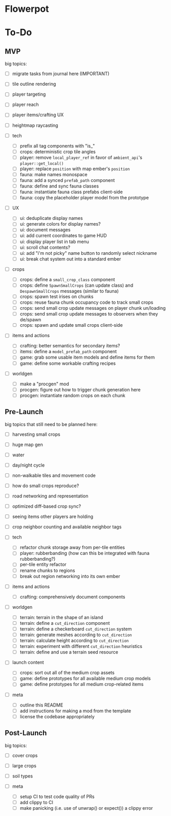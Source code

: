 # Flowerpot

# To-Do

## MVP

big topics:
- [ ] migrate tasks from journal here (IMPORTANT)
- [ ] tile outline rendering
- [ ] player targeting
- [ ] player reach
- [ ] player items/crafting UX
- [ ] heightmap raycasting

- [ ] tech
  - [ ] prefix all tag components with "is_"
  - [ ] crops: deterministic crop tile angles
  - [ ] player: remove `local_player_ref` in favor of `ambient_api`'s `player::get_local()`
  - [ ] player: replace `position` with map ember's `position`
  - [ ] fauna: make names monospace
  - [ ] fauna: add a synced `prefab_path` component
  - [ ] fauna: define and sync fauna classes
  - [ ] fauna: instantiate fauna class prefabs client-side
  - [ ] fauna: copy the placeholder player model from the prototype
- [ ] UX
  - [ ] ui: deduplicate display names
  - [ ] ui: generate colors for display names?
  - [ ] ui: document messages
  - [ ] ui: add current coordinates to game HUD
  - [ ] ui: display player list in tab menu
  - [ ] ui: scroll chat contents?
  - [ ] ui: add "i'm not picky" name button to randomly select nickname
  - [ ] ui: break chat system out into a standard ember
- [ ] crops
  - [ ] crops: define a `small_crop_class` component
  - [ ] crops: define `SpawnSmallCrops` (can update class) and `DespawnSmallCrops` messages (similar to fauna)
  - [ ] crops: spawn test irises on chunks
  - [ ] crops: reuse fauna chunk occupancy code to track small crops
  - [ ] crops: send small crop update messages on player chunk un/loading
  - [ ] crops: send small crop update messages to observers when they de/spawn
  - [ ] crops: spawn and update small crops client-side
- [ ] items and actions
  - [ ] crafting: better semantics for secondary items?
  - [ ] items: define a `model_prefab_path` component
  - [ ] game: grab some usable item models and define items for them
  - [ ] game: define some workable crafting recipes
- [ ] worldgen
  - [ ] make a "procgen" mod
  - [ ] procgen: figure out how to trigger chunk generation here
  - [ ] procgen: instantiate random crops on each chunk

## Pre-Launch

big topics that still need to be planned here:
- [ ] harvesting small crops
- [ ] huge map gen
- [ ] water
- [ ] day/night cycle
- [ ] non-walkable tiles and movement code
- [ ] how do small crops reproduce?
- [ ] road networking and representation
- [ ] optimized diff-based crop sync?
- [ ] seeing items other players are holding
- [ ] crop neighbor counting and available neighbor tags

- [ ] tech
  - [ ] refactor chunk storage away from per-tile entities
  - [ ] player: rubberbanding (how can this be integrated with fauna rubberbanding?)
  - [ ] per-tile entity refactor
  - [ ] rename chunks to regions
  - [ ] break out region networking into its own ember
- [ ] items and actions
  - [ ] crafting: comprehensively document components
- [ ] worldgen
  - [ ] terrain: terrain in the shape of an island
  - [ ] terrain: define a `cut_direction` component
  - [ ] terrain: define a checkerboard `cut_direction` system
  - [ ] terrain: generate meshes according to `cut_direction`
  - [ ] terrain: calculate height according to `cut_direction`
  - [ ] terrain: experiment with different `cut_direction` heuristics
  - [ ] terrain: define and use a terrain seed resource
- [ ] launch content
  - [ ] crops: sort out all of the medium crop assets
  - [ ] game: define prototypes for all available medium crop models
  - [ ] game: define prototypes for all medium crop-related items
- [ ] meta
  - [ ] outline this README
  - [ ] add instructions for making a mod from the template
  - [ ] license the codebase appropriately

## Post-Launch

big topics:
- [ ] cover crops
- [ ] large crops
- [ ] soil types

- [ ] meta
  - [ ] setup CI to test code quality of PRs
  - [ ] add clippy to CI
  - [ ] make panicking (i.e. use of unwrap() or expect()) a clippy error
